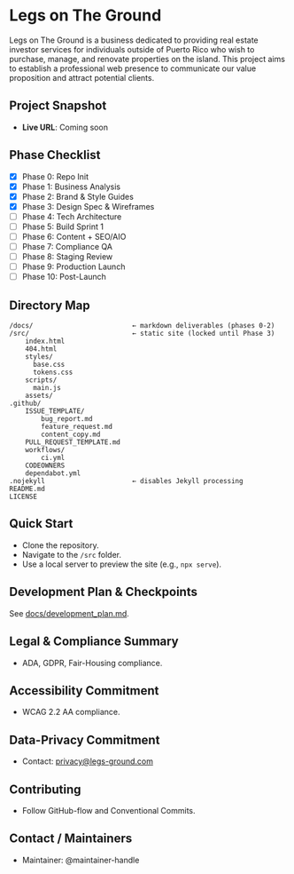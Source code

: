 # Legs on The Ground

Legs on The Ground is a business dedicated to providing real estate investor services for individuals outside of Puerto Rico who wish to purchase, manage, and renovate properties on the island. This project aims to establish a professional web presence to communicate our value proposition and attract potential clients.

## Project Snapshot
- **Live URL**: Coming soon

## Phase Checklist
- [x] Phase 0: Repo Init
- [x] Phase 1: Business Analysis
- [x] Phase 2: Brand & Style Guides
- [x] Phase 3: Design Spec & Wireframes
- [ ] Phase 4: Tech Architecture
- [ ] Phase 5: Build Sprint 1
- [ ] Phase 6: Content + SEO/AIO
- [ ] Phase 7: Compliance QA
- [ ] Phase 8: Staging Review
- [ ] Phase 9: Production Launch
- [ ] Phase 10: Post-Launch

## Directory Map
```
/docs/                         ← markdown deliverables (phases 0-2)
/src/                          ← static site (locked until Phase 3)
    index.html
    404.html
    styles/
      base.css
      tokens.css
    scripts/
      main.js
    assets/
.github/
    ISSUE_TEMPLATE/
        bug_report.md
        feature_request.md
        content_copy.md
    PULL_REQUEST_TEMPLATE.md
    workflows/
        ci.yml
    CODEOWNERS
    dependabot.yml
.nojekyll                      ← disables Jekyll processing
README.md
LICENSE
```

## Quick Start
- Clone the repository.
- Navigate to the `/src` folder.
- Use a local server to preview the site (e.g., `npx serve`).

## Development Plan & Checkpoints
See [docs/development_plan.md](docs/development_plan.md).

## Legal & Compliance Summary
- ADA, GDPR, Fair-Housing compliance.

## Accessibility Commitment
- WCAG 2.2 AA compliance.

## Data-Privacy Commitment
- Contact: privacy@legs-ground.com

## Contributing
- Follow GitHub-flow and Conventional Commits.

## Contact / Maintainers
- Maintainer: @maintainer-handle